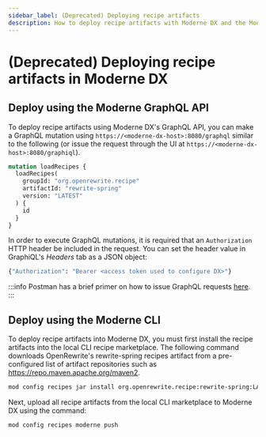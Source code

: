 ```yaml
---
sidebar_label: (Deprecated) Deploying recipe artifacts
description: How to deploy recipe artifacts with Moderne DX and the Moderne CLI.
---
```


# (Deprecated) Deploying recipe artifacts in Moderne DX

## Deploy using the Moderne GraphQL API

To deploy recipe artifacts using Moderne DX's GraphQL API, you can make a GraphQL mutation using `https://<moderne-dx-host>:8080/graphql` similar to the following (or issue the request through the UI at `https://<moderne-dx-host>:8080/graphiql`).

```graphql
mutation loadRecipes {
  loadRecipes(
    groupId: "org.openrewrite.recipe"
    artifactId: "rewrite-spring"
    version: "LATEST"
  ) {
    id
  }
}
```

In order to execute GraphQL mutations, it is required that an `Authorization` HTTP header be included in the request. You can set the header value in GraphiQL's _Headers_ tab as a JSON object:

```bash
{"Authorization": "Bearer <access token used to configure DX>"}
```

:::info
Postman has a brief primer on how to issue GraphQL requests [here](https://learning.postman.com/docs/sending-requests/graphql/graphql-http/).
:::

## Deploy using the Moderne CLI

To deploy recipe artifacts into Moderne DX, you must first install the recipe artifacts into the local CLI recipe marketplace. The following command downloads OpenRewrite's rewrite-spring recipes artifact from a pre-configured list of artifact repositories such as https://repo.maven.apache.org/maven2.

```bash
mod config recipes jar install org.openrewrite.recipe:rewrite-spring:LATEST
```

Next, upload all recipe artifacts from the local CLI marketplace to Moderne DX using the command:

```bash
mod config recipes moderne push
```
